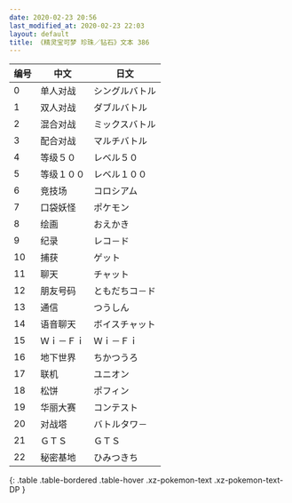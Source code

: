 ```yaml
---
date: 2020-02-23 20:56
last_modified_at: 2020-02-23 22:03
layout: default
title: 《精灵宝可梦 珍珠／钻石》文本 386
---
```

| 编号 | 中文 | 日文 |
| ---- | ---- | ---- |
| 0 | 单人对战 | シングルバトル |
| 1 | 双人对战 | ダブルバトル |
| 2 | 混合对战 | ミックスバトル |
| 3 | 配合对战 | マルチバトル |
| 4 | 等级５０ | レベル５０ |
| 5 | 等级１００ | レベル１００ |
| 6 | 竞技场 | コロシアム |
| 7 | 口袋妖怪 | ポケモン |
| 8 | 绘画 | おえかき |
| 9 | 纪录 | レコ－ド |
| 10 | 捕获 | ゲット |
| 11 | 聊天 | チャット |
| 12 | 朋友号码 | ともだちコ－ド |
| 13 | 通信 | つうしん |
| 14 | 语音聊天 | ボイスチャット |
| 15 | Ｗｉ－Ｆｉ | Ｗｉ－Ｆｉ |
| 16 | 地下世界 | ちかつうろ |
| 17 | 联机 | ユニオン |
| 18 | 松饼 | ポフィン |
| 19 | 华丽大赛 | コンテスト |
| 20 | 对战塔 | バトルタワ－ |
| 21 | ＧＴＳ | ＧＴＳ |
| 22 | 秘密基地 | ひみつきち |
{: .table .table-bordered .table-hover .xz-pokemon-text .xz-pokemon-text-DP }